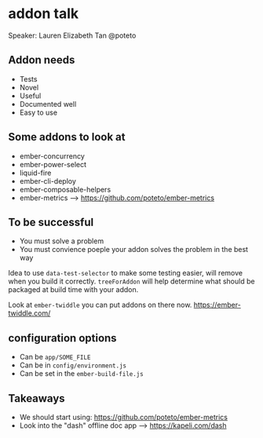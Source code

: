 # addon talk

Speaker: Lauren Elizabeth Tan @poteto

## Addon needs

* Tests
* Novel
* Useful
* Documented well
* Easy to use

## Some addons to look at

* ember-concurrency
* ember-power-select
* liquid-fire
* ember-cli-deploy
* ember-composable-helpers
* ember-metrics --> https://github.com/poteto/ember-metrics

## To be successful

* You must solve a problem
* You must convience poeple your addon solves the problem in the best way

Idea to use `data-test-selector` to make some testing easier, will remove when you build it correctly.
`treeForAddon` will help determine what should be packaged at build time with your addon.


Look at `ember-twiddle` you can put addons on there now. https://ember-twiddle.com/

## configuration options

* Can be `app/SOME_FILE`
* Can be in `config/environment.js`
* Can be set in the `ember-build-file.js`

## Takeaways

* We should start using: https://github.com/poteto/ember-metrics
* Look into the "dash" offline doc app --> https://kapeli.com/dash

